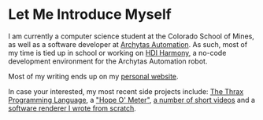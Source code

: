 # Let Me Introduce Myself

I am currently a computer science student at the Colorado School of Mines, as well as a software developer at [Archytas Automation](https://archytasinc.com/).
As such, most of my time is tied up in school or working on [HDI Harmony](https://hdiharmony.web.app), a no-code development environment for the Archytas Automation robot.

Most of my writing ends up on my [personal website](https://elijahpotter.dev).

In case your interested, my most recent side projects include: [The Thrax Programming Language](https://github.com/chilipepperhott/thrax-language), a ["Hope O' Meter"](https://elijahpotter.dev/articles/quantifying_hope_on_a_global_scale), [a number of short videos](https://elijahpotter.dev/videos) and a [software renderer I wrote from scratch](https://elijahpotter.dev/renderer).
